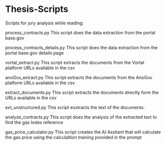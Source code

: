 # Thesis-Scripts
Scripts for jury analysis while reading:

process_contracts.py
This script does the data extraction from the portal base.gov

process_contracts_details.py
This script does the data extraction from the portal base.gov details page
 
vortal_extract.py
This script extracts the documents from the Vortal platform URLs available in the csv 

anoGov_extract.py
This script extracts the documents from the AnoGov platform URLs available in the csv 

extract_documents.py
This script extracts the documents directly form the URLs available in the csv 

ext_unstructured.py
This script esxtracts the text of the documents.

analyze_contracts.py
This script does the analysis of the extracted text to find the gas Index reference

gas_price_calculator.py
This script creates the AI Assitant that will calculate the gas price using the calculaltion training provided in the prompt
